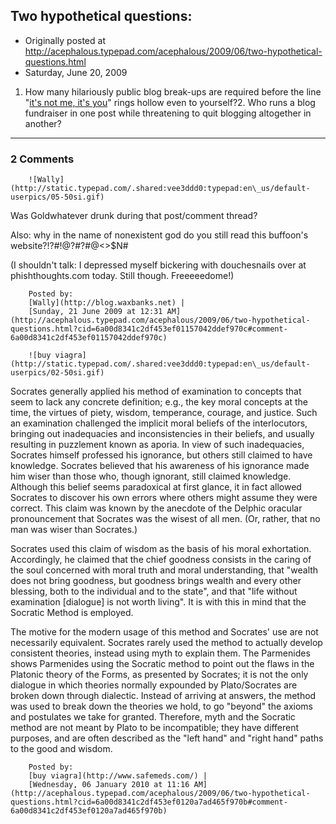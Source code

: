 ## Two hypothetical questions:

 * Originally posted at http://acephalous.typepad.com/acephalous/2009/06/two-hypothetical-questions.html
 * Saturday, June 20, 2009



1.  How many hilariously public blog break-ups are required before the line "[it's not me, it's you](http://proteinwxxxxm.com/?p=15068)" rings hollow even to yourself?2.  Who runs a blog fundraiser in one post while threatening to quit blogging altogether in another?
		

* * *

### 2 Comments 

		

                
[]()

	

		![Wally](http://static.typepad.com/.shared:vee3ddd0:typepad:en\_us/default-userpics/05-50si.gif)
	

	

		

Was Goldwhatever drunk during that post/comment thread?

Also: why in the name of nonexistent god do you still read this buffoon's website?!?#!@?#?#@&lt;&gt;$N#

(I shouldn't talk: I depressed myself bickering with douchesnails over at phishthoughts.com today. Still though. Freeeeedome!)

	

		Posted by:
		[Wally](http://blog.waxbanks.net) |
		[Sunday, 21 June 2009 at 12:31 AM](http://acephalous.typepad.com/acephalous/2009/06/two-hypothetical-questions.html?cid=6a00d8341c2df453ef01157042ddef970c#comment-6a00d8341c2df453ef01157042ddef970c)

[]()

	

		![buy viagra](http://static.typepad.com/.shared:vee3ddd0:typepad:en\_us/default-userpics/02-50si.gif)
	

	

		

Socrates generally applied his method of examination to concepts that seem to lack any concrete definition; e.g., the key moral concepts at the time, the virtues of piety, wisdom, temperance, courage, and justice. Such an examination challenged the implicit moral beliefs of the interlocutors, bringing out inadequacies and inconsistencies in their beliefs, and usually resulting in puzzlement known as aporia. In view of such inadequacies, Socrates himself professed his ignorance, but others still claimed to have knowledge. Socrates believed that his awareness of his ignorance made him wiser than those who, though ignorant, still claimed knowledge. Although this belief seems paradoxical at first glance, it in fact allowed Socrates to discover his own errors where others might assume they were correct. This claim was known by the anecdote of the Delphic oracular pronouncement that Socrates was the wisest of all men. (Or, rather, that no man was wiser than Socrates.)

Socrates used this claim of wisdom as the basis of his moral exhortation. Accordingly, he claimed that the chief goodness consists in the caring of the soul concerned with moral truth and moral understanding, that "wealth does not bring goodness, but goodness brings wealth and every other blessing, both to the individual and to the state", and that "life without examination [dialogue] is not worth living". It is with this in mind that the Socratic Method is employed.

The motive for the modern usage of this method and Socrates' use are not necessarily equivalent. Socrates rarely used the method to actually develop consistent theories, instead using myth to explain them. The Parmenides shows Parmenides using the Socratic method to point out the flaws in the Platonic theory of the Forms, as presented by Socrates; it is not the only dialogue in which theories normally expounded by Plato/Socrates are broken down through dialectic. Instead of arriving at answers, the method was used to break down the theories we hold, to go "beyond" the axioms and postulates we take for granted. Therefore, myth and the Socratic method are not meant by Plato to be incompatible; they have different purposes, and are often described as the "left hand" and "right hand" paths to the good and wisdom.

	

		Posted by:
		[buy viagra](http://www.safemeds.com/) |
		[Wednesday, 06 January 2010 at 11:16 AM](http://acephalous.typepad.com/acephalous/2009/06/two-hypothetical-questions.html?cid=6a00d8341c2df453ef0120a7ad465f970b#comment-6a00d8341c2df453ef0120a7ad465f970b)

		

        
